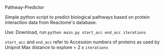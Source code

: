 Pathway-Predictor

Simple python script to predict biological pathways based on protein interaction data from Reactome's database.

Use: Download, run `python main.py start_acc end_acc iterations`

`start_acc` and `end_acc` refer to Accession numbers of proteins as used by Uniprot
Max distance to explore = 2 x `iterations`
